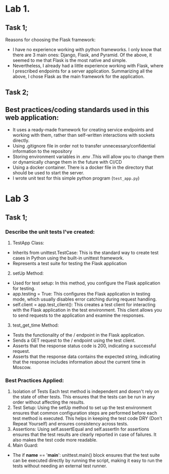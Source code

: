 # Lab 1.
## Task 1;
Reasons for choosing the Flask framework:
- I have no experience working with python frameworks. I only know that there are 3 main ones: Django, Flask, and Pyramid. Of the above, it seemed to me that Flask is the most native and simple.
- Nevertheless, I already had a little experience working with Flask, where I prescribed endpoints for a server application.
Summarizing all the above, I chose Flask as the main framework for the application.

## Task 2;
## Best practices/coding standards used in this web application:
- It uses a ready-made framework for creating service endpoints and working with them, rather than self-written interactions with sockets directly.
- Using .gitignore file in order not to transfer unnecessary/confidential information to the repository
- Storing environment variables in .env .This will allow you to change them or dynamically change them in the future with CI/CD
- Using a docker container. There is a docker file in the directory that should be used to start the server.
- I wrote unit test for this simple python program (`test_app.py`)

# Lab 3
## Task 1;
### Describe the unit tests I've created:
1. TestApp Class:
- Inherits from unittest.TestCase: This is the standard way to create test cases in Python using the built-in unittest framework.
- Represents a test suite for testing the Flask application
2. setUp Method:
- Used for test setup: In this method, you configure the Flask application for testing.
- app.testing = True: This configures the Flask application in testing mode, which usually disables error catching during request handling.
- self.client = app.test_client(): This creates a test client for interacting with the Flask application in the test environment. This client allows you to send requests to the application and examine the responses.
3. test_get_time Method:
- Tests the functionality of the / endpoint in the Flask application.
- Sends a GET request to the / endpoint using the test client.
- Asserts that the response status code is 200, indicating a successful request.
- Asserts that the response data contains the expected string, indicating that the response includes information about the current time in Moscow.

### Best Practices Applied:
1. Isolation of Tests
Each test method is independent and doesn't rely on the state of other tests. This ensures that the tests can be run in any order without affecting the results.
2. Test Setup:
Using the setUp method to set up the test environment ensures that common configuration steps are performed before each test method is executed. This helps in keeping the test code DRY (Don't Repeat Yourself) and ensures consistency across tests.
3. Assertions:
Using self.assertEqual and self.assertIn for assertions ensures that the test results are clearly reported in case of failures. It also makes the test code more readable.
4. Main Guard:
- The if __name__ == '__main__': unittest.main() block ensures that the test suite can be executed directly by running the script, making it easy to run the tests without needing an external test runner.
